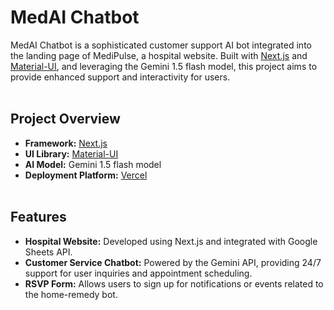 # MedAI Chatbot

MedAI Chatbot is a sophisticated customer support AI bot integrated into the landing page of MediPulse, a hospital website. Built with [Next.js](https://nextjs.org/) and [Material-UI](https://mui.com/), and leveraging the Gemini 1.5 flash model, this project aims to provide enhanced support and interactivity for users.<br><br>

## Project Overview

- **Framework:** [Next.js](https://nextjs.org/)<br>
- **UI Library:** [Material-UI](https://mui.com/)<br>
- **AI Model:** Gemini 1.5 flash model<br>
- **Deployment Platform:** [Vercel](https://vercel.com/)<br><br>

## Features

- **Hospital Website:** Developed using Next.js and integrated with Google Sheets API.<br>
- **Customer Service Chatbot:** Powered by the Gemini API, providing 24/7 support for user inquiries and appointment scheduling.<br>
- **RSVP Form:** Allows users to sign up for notifications or events related to the home-remedy bot.<br><br>



 
